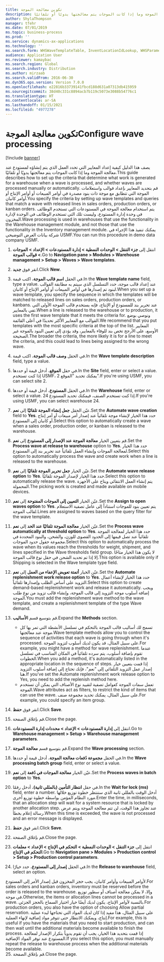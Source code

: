 ```yaml
---
title: تكوين معالجة الموجة
description: يصف هذا الدليل كيفية إعداد المعايير التي تحدد العمل الذي يتم إنشاؤه لمستودع عند معالجة الموجة وما إذا كانت الموجات يتم معالجتها يدويًا أو تلقائيًا.
author: ShylaThompson
manager: tfehr
ms.date: 07/01/2019
ms.topic: business-process
ms.prod: ''
ms.service: dynamics-ax-applications
ms.technology: ''
ms.search.form: WHSWaveTemplateTable, InventLocationIdLookup, WHSParameters, ProdParameters, whswavetablecreatenew, WHSWaveTable, WHSWaveAttributes, WHSKanbanWaveTable, WHSWaveTableListPage, WHSKanbanWaveTableListPage
audience: Application User
ms.reviewer: kamaybac
ms.search.region: Global
ms.search.industry: Distribution
ms.author: mirzaab
ms.search.validFrom: 2016-06-30
ms.dyn365.ops.version: Version 7.0.0
ms.openlocfilehash: e22816b33739141fbcd188d631a07313db415959
ms.sourcegitcommit: 38d40c331c8894acb7b119c5073e3088b54776c1
ms.translationtype: HT
ms.contentlocale: ar-SA
ms.lasthandoff: 01/15/2021
ms.locfileid: "4977278"
---
```

# <a name="configure-wave-processing"></a><span data-ttu-id="6ae2d-103">تكوين معالجة الموجة</span><span class="sxs-lookup"><span data-stu-id="6ae2d-103">Configure wave processing</span></span>

[!include [banner](../../includes/banner.md)]

<span data-ttu-id="6ae2d-104">يصف هذا الدليل كيفية إعداد المعايير التي تحدد العمل الذي يتم إنشاؤه لمستودع عند معالجة الموجة وما إذا كانت الموجات يتم معالجتها يدويًا أو تلقائيًا.</span><span class="sxs-lookup"><span data-stu-id="6ae2d-104">This guide describes how to set up the criteria that determine what work is generated for a warehouse when a wave is processed, and whether waves are processed manually or automatically.</span></span> <span data-ttu-id="6ae2d-105">قم بتحديد المعايير بإعداد قوالب واستعلامات الموجة التي تتطابق مع موجة ذات بنود مصدرة في أوامر المبيعات أو أوامر الإنتاج أو أوامر كانبان.</span><span class="sxs-lookup"><span data-stu-id="6ae2d-105">You specify the criteria by setting up wave templates and queries that match a wave with released lines in sales orders, production orders, or kanban orders.</span></span> <span data-ttu-id="6ae2d-106">يتم استخدام معالجة الموجة في المستودعات التي تستخدم الوظائف في وحدة إدارة المستودع، وليست تلك التي تستخدم الوظائف في الوحدة لإدارة المخزون.</span><span class="sxs-lookup"><span data-stu-id="6ae2d-106">Wave processing is used in warehouses that use the functionality in the Warehouse management module, and not those that use the functionality in the Inventory management module.</span></span> <span data-ttu-id="6ae2d-107">يمكنك تنفيذ هذا الإجراء في شركة بيانات العرض التوضيحي USMF.</span><span class="sxs-lookup"><span data-stu-id="6ae2d-107">You can run this procedure in demo data company USMF.</span></span>

1. <span data-ttu-id="6ae2d-108">انتقل إلى **جزء التنقل > الوحدات النمطية > إدارة المستودعات > الإعداد > الموجات > قوالب الموجة**.</span><span class="sxs-lookup"><span data-stu-id="6ae2d-108">Go to **Navigation pane > Modules > Warehouse management > Setup > Waves > Wave templates**.</span></span>
2. <span data-ttu-id="6ae2d-109">انقر فوق **جديد**.</span><span class="sxs-lookup"><span data-stu-id="6ae2d-109">Click **New**.</span></span>
3. <span data-ttu-id="6ae2d-110">في الحقل **اسم قالب الموجة**، اكتب قيمة.</span><span class="sxs-lookup"><span data-stu-id="6ae2d-110">In the **Wave template name** field, type a value.</span></span> <span data-ttu-id="6ae2d-111">عند إعداد قالب موجة، حدد التسلسل الذي سيتم به مطابقة القوالب لبنود تم إصدارها في أوامر المبيعات أو أوامر الإنتاج أو كانبان.</span><span class="sxs-lookup"><span data-stu-id="6ae2d-111">When you set up a wave template, you specify the sequence in which the templates will be matched to released lines on sales orders, production orders, or kanbans.</span></span> <span data-ttu-id="6ae2d-112">عند تحرير بند للمستودع أو الإنتاج، فإنه يستخدم قالب الموجة الأولى التي تفي بالمعايير.</span><span class="sxs-lookup"><span data-stu-id="6ae2d-112">When a line is released to the warehouse or to production, it uses the first wave template that it meets the criteria for.</span></span> <span data-ttu-id="6ae2d-113">ونوصي بوضع القوالب مع المعايير الأكثر تحديدًا في أعلى القائمة.</span><span class="sxs-lookup"><span data-stu-id="6ae2d-113">We recommend that you put templates with the most specific criteria at the top of the list.</span></span> <span data-ttu-id="6ae2d-114">المعايير الأوسع، على الأرجح تخص بند للوفاء بالمعايير، وقد يؤدي إلى تعيين البنود بالموجة غير الصحيحة.</span><span class="sxs-lookup"><span data-stu-id="6ae2d-114">The broader the criteria, the more likely it is for a line to meet the criteria, and this could lead to lines being assigned to the wrong wave.</span></span>  
4. <span data-ttu-id="6ae2d-115">في الحقل **وصف قالب الموجة**، اكتب قيمة.</span><span class="sxs-lookup"><span data-stu-id="6ae2d-115">In the **Wave template description** field, type a value.</span></span>
5. <span data-ttu-id="6ae2d-116">في حقل **الموقع**، أدخل قيمة أو حددها.</span><span class="sxs-lookup"><span data-stu-id="6ae2d-116">In the **Site** field, enter or select a value.</span></span> <span data-ttu-id="6ae2d-117">إذا كنت تستخدم USMF، يمكنك تحديد "الموقع 2".</span><span class="sxs-lookup"><span data-stu-id="6ae2d-117">If you're using USMF, you can select site 2.</span></span>  
6. <span data-ttu-id="6ae2d-118">في الحقل **المستودع**، أدخل قيمة أو حددها.</span><span class="sxs-lookup"><span data-stu-id="6ae2d-118">In the **Warehouse** field, enter or select a value.</span></span> <span data-ttu-id="6ae2d-119">إذا كنت تستخدم الصنف، فيمكنك تحديد المستودع 24.</span><span class="sxs-lookup"><span data-stu-id="6ae2d-119">If you're using USMF, you can select warehouse 24.</span></span>  
7. <span data-ttu-id="6ae2d-120">عيّن الحقل **جعل إنشاء الموجة تلقائيًا‬** إلى **نعم**.</span><span class="sxs-lookup"><span data-stu-id="6ae2d-120">Set the **Automate wave creation** field to **Yes**.</span></span> <span data-ttu-id="6ae2d-121">حدد هذا الخيار لإنشاء موجة تلقائياً عند إصدار أمر مبيعات أو أمر إنتاج أو كانبان إلى المستودع.</span><span class="sxs-lookup"><span data-stu-id="6ae2d-121">Select this option to automatically create a wave when a sales order, production order, or kanban is released to the warehouse.</span></span>  
8. <span data-ttu-id="6ae2d-122">قم بتعيين الخيار **معالجة الموجة عند الإصدار إلى المستودع** إلى **نعم**.</span><span class="sxs-lookup"><span data-stu-id="6ae2d-122">Set the **Process wave at release to warehouse** option to **Yes**.</span></span> <span data-ttu-id="6ae2d-123">حدد هذا الخيار لمعالجة الموجات وإنشاء العمل تلقائياً عند تحرير بند إلى المستودع.</span><span class="sxs-lookup"><span data-stu-id="6ae2d-123">Select this option to automatically process the wave and create work when a line is released to the warehouse.</span></span>  
9. <span data-ttu-id="6ae2d-124">عيّن الخيار **جعل تحرير الموجة تلقائيًا‬** إلى **نعم**.</span><span class="sxs-lookup"><span data-stu-id="6ae2d-124">Set the **Automate wave release option** to **Yes**.</span></span> <span data-ttu-id="6ae2d-125">حدد هذا الخيار لإصدار الموجة تلقائيًا.</span><span class="sxs-lookup"><span data-stu-id="6ae2d-125">Select this option to automatically release the wave.</span></span> <span data-ttu-id="6ae2d-126">يتم إنشاء العمل الانتقائي ويتاح على الأجهزة المحمولة.</span><span class="sxs-lookup"><span data-stu-id="6ae2d-126">The picking work is created and made available on mobile devices.</span></span>  
10. <span data-ttu-id="6ae2d-127">عيّن الخيار **التعيين إلى الموجات المفتوحة** إلى **نعم**.</span><span class="sxs-lookup"><span data-stu-id="6ae2d-127">Set the **Assign to open waves option** to **Yes**.</span></span> <span data-ttu-id="6ae2d-128">يتم تعيين بنود للموجات استناداً إلى عامل تصفية الاستعلام لقالب الموجة.</span><span class="sxs-lookup"><span data-stu-id="6ae2d-128">Lines are assigned to waves based on the query filter for the wave template.</span></span>  
11. <span data-ttu-id="6ae2d-129">عيّن الخيار **معالجة الموجة تلقائيًا عند الحد** إلى **نعم**.</span><span class="sxs-lookup"><span data-stu-id="6ae2d-129">Set the **Process wave automatically at threshold option** to **Yes**.</span></span> <span data-ttu-id="6ae2d-130">حدد هذا الخيار لمعالجة الموجة تلقائياً عند تصل قيمها إلى الحدود القصوى للوزن، والشحن، والبنود المحددة في مجموعة حقول حدود الموجات.</span><span class="sxs-lookup"><span data-stu-id="6ae2d-130">Select this option to automatically process the wave when its values reach the thresholds for weight, shipment, and lines specified in the Wave thresholds field group.</span></span> <span data-ttu-id="6ae2d-131">لا يكون هذا الخيار متاحًا إلا إذا تم تحديد الشحن في حقل نوع قالب الموجة.</span><span class="sxs-lookup"><span data-stu-id="6ae2d-131">This option is available only if Shipping is selected in the Wave template type field.</span></span>  
12. <span data-ttu-id="6ae2d-132">عيّن الخيار **أتمتة تعويض الإعفاء من العمل** إلى **نعم**.</span><span class="sxs-lookup"><span data-stu-id="6ae2d-132">Set the **Automate replenishment work release option** to **Yes**.</span></span> <span data-ttu-id="6ae2d-133">حدد هذا الخيار لإنشاء أعمال التزويد على أساس الطلب وإصدارها تلقائياً.</span><span class="sxs-lookup"><span data-stu-id="6ae2d-133">Select this option to create demand-based replenishment work and release it automatically.</span></span> <span data-ttu-id="6ae2d-134">ويجب إضافة أسلوب موجة التزويد إلى قالب الموجة، وإنشاء قالب تزويد من نوع طلب الموجة.</span><span class="sxs-lookup"><span data-stu-id="6ae2d-134">You must add the replenishment wave method to the wave template, and create a replenishment template of the type Wave demand.</span></span>  
13. <span data-ttu-id="6ae2d-135">قم بتوسيع قسم **الأساليب**.</span><span class="sxs-lookup"><span data-stu-id="6ae2d-135">Expand the **Methods** section.</span></span>

    - <span data-ttu-id="6ae2d-136">تسمح لك أساليب قالب الموجة بالتحكم في تسلسل الأنشطة التي تمر بها كل موجة عند معالجتها.</span><span class="sxs-lookup"><span data-stu-id="6ae2d-136">Wave template methods allow you to control the sequence of activities that each wave is going through when it's processed.</span></span> <span data-ttu-id="6ae2d-137">على سبيل المثال، قد يكون لديك أسلوب لتزويد الموجة.</span><span class="sxs-lookup"><span data-stu-id="6ae2d-137">For example, you might have a method for wave replenishment.</span></span> <span data-ttu-id="6ae2d-138">عندما تقوم بإضافة أسلوب، يتم سرده تلقائياً في المكان المناسب في تسلسل الخطوات.</span><span class="sxs-lookup"><span data-stu-id="6ae2d-138">When you add a method, it's automatically listed in the appropriate location in the sequence of steps.</span></span> <span data-ttu-id="6ae2d-139">إذا قمت بتعيين خيار إصدار عمل التزويد التلقائي إلى "نعم"، فإنك تحتاج إلى إضافة أسلوب التزويد هنا.</span><span class="sxs-lookup"><span data-stu-id="6ae2d-139">If you've set the Automate replenishment work release option to Yes, you need to add the replenish method here.</span></span>  
    - <span data-ttu-id="6ae2d-140">تعمل سمات الموجة كعوامل تصفية لتقييد نوع الأصناف التي يمكن أن تستخدم الموجة.</span><span class="sxs-lookup"><span data-stu-id="6ae2d-140">Wave attributes act as filters, to restrict the kind of items that can use the wave.</span></span> <span data-ttu-id="6ae2d-141">على سبيل المثال، يمكنك تحديد مجموعة صنف.</span><span class="sxs-lookup"><span data-stu-id="6ae2d-141">For example, you could specify an item group.</span></span>  
14. <span data-ttu-id="6ae2d-142">انقر فوق **حفظ**.</span><span class="sxs-lookup"><span data-stu-id="6ae2d-142">Click **Save**.</span></span>
15. <span data-ttu-id="6ae2d-143">قم بإغلاق الصفحة.</span><span class="sxs-lookup"><span data-stu-id="6ae2d-143">Close the page.</span></span>
16. <span data-ttu-id="6ae2d-144">انتقل إلى **إدارة المستودعات > الإعداد‬ > محددات إدارة المستودعات**.</span><span class="sxs-lookup"><span data-stu-id="6ae2d-144">Go to **Warehouse management > Setup > Warehouse management parameters**.</span></span>
17. <span data-ttu-id="6ae2d-145">قم بتوسيع قسم **معالجة الموجة**.</span><span class="sxs-lookup"><span data-stu-id="6ae2d-145">Expand the **Wave processing** section.</span></span>
18. <span data-ttu-id="6ae2d-146">في الحقل **مجموعة دُفعات معالجة الموجة‬**، أدخل قيمة أو حددها.</span><span class="sxs-lookup"><span data-stu-id="6ae2d-146">In the **Wave processing batch group** field, enter or select a value.</span></span>
19. <span data-ttu-id="6ae2d-147">عيّن الخيار **معالجة الموجات في دُفعة** إلى **نعم**.</span><span class="sxs-lookup"><span data-stu-id="6ae2d-147">Set the **Process waves in batch option** to **Yes**.</span></span>
20. <span data-ttu-id="6ae2d-148">في حقل **انتظار التأمين (بالمللي ثانية)**، أدخل رقمًا.</span><span class="sxs-lookup"><span data-stu-id="6ae2d-148">In the **Wait for lock (ms)** field, enter a number.</span></span> <span data-ttu-id="6ae2d-149">أدخل الوقت بالمللي ثانية الذي ستنتظر خطوة توزيع خلالها مورد النظام المؤمن بواسطة خطوة توزيع أخرى.</span><span class="sxs-lookup"><span data-stu-id="6ae2d-149">Enter the time, in milliseconds, that an allocation step will wait for a system resource that is locked by another allocation step.</span></span> <span data-ttu-id="6ae2d-150">عند تجاوز هذا الوقت، لن تتم معالجة الموجة ويتم عرض رسالة إعلام بخطأ.</span><span class="sxs-lookup"><span data-stu-id="6ae2d-150">When this time is exceeded, the wave is not processed and an error message is displayed.</span></span>  
21. <span data-ttu-id="6ae2d-151">انقر فوق **حفظ**.</span><span class="sxs-lookup"><span data-stu-id="6ae2d-151">Click **Save**.</span></span>
22. <span data-ttu-id="6ae2d-152">قم بإغلاق الصفحة.</span><span class="sxs-lookup"><span data-stu-id="6ae2d-152">Close the page.</span></span>
23. <span data-ttu-id="6ae2d-153">انتقل إلى **جزء التنقل > الوحدات النمطية > التحكم في الإنتاج > الإعداد > معلمات التحكم في الإنتاج**.</span><span class="sxs-lookup"><span data-stu-id="6ae2d-153">Go to **Navigation pane > Modules > Production control > Setup > Production control parameters**.</span></span>
24. <span data-ttu-id="6ae2d-154">في الحقل **إصدار إلى المستودع**، حدد خيارًا.</span><span class="sxs-lookup"><span data-stu-id="6ae2d-154">In the **Release to warehouse** field, select an option.</span></span>

<span data-ttu-id="6ae2d-155">لأوامر المبيعات وأوامر كانبان، يجب حجز المخزون قبل إصدار الأمر إلى المستودع.</span><span class="sxs-lookup"><span data-stu-id="6ae2d-155">For sales orders and kanban orders, inventory must be reserved before the order is released to the warehouse.</span></span> <span data-ttu-id="6ae2d-156">وإلا، لا يمكن معالجة أصناف أو سطور توزيع في موجة.</span><span class="sxs-lookup"><span data-stu-id="6ae2d-156">Otherwise, the items or allocation lines cannot be processed in a wave.</span></span> <span data-ttu-id="6ae2d-157">بالنسبة لأوامر الإنتاج، يكون لديك أيضًا خيار اختيار السماح بالحجز الجزئي.</span><span class="sxs-lookup"><span data-stu-id="6ae2d-157">For production orders, you also have the option of choosing Allow partial reservation.</span></span> <span data-ttu-id="6ae2d-158">على سبيل المثال، هذا مفيد إذا كان لديك المواد التي تحتاجها لبدء عملية إنتاج، ويمكنك الانتظار حتى تتوفر مواد إضافية لإنهاء العملية.</span><span class="sxs-lookup"><span data-stu-id="6ae2d-158">For example, this is useful if you have the materials that you need to start production, and can then wait until the additional materials become available to finish the process.</span></span> <span data-ttu-id="6ae2d-159">إذا قمت بتحديد هذا الخيار، يجب أن تقوم يدوياً بتكرار الإصدار لمعالجة المستودع عند توفر المواد الإضافية.</span><span class="sxs-lookup"><span data-stu-id="6ae2d-159">If you select this option, you must manually repeat the release to warehouse process when the additional materials become available.</span></span>  
25. <span data-ttu-id="6ae2d-160">قم بإغلاق الصفحة.</span><span class="sxs-lookup"><span data-stu-id="6ae2d-160">Close the page.</span></span>

